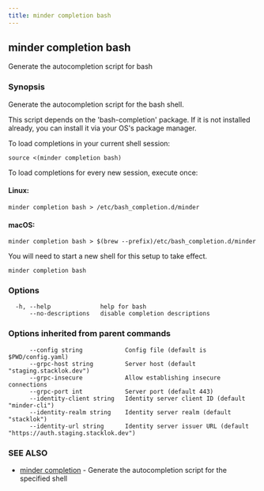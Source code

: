 ```yaml
---
title: minder completion bash
---
```

## minder completion bash

Generate the autocompletion script for bash

### Synopsis

Generate the autocompletion script for the bash shell.

This script depends on the 'bash-completion' package.
If it is not installed already, you can install it via your OS's package manager.

To load completions in your current shell session:

	source <(minder completion bash)

To load completions for every new session, execute once:

#### Linux:

	minder completion bash > /etc/bash_completion.d/minder

#### macOS:

	minder completion bash > $(brew --prefix)/etc/bash_completion.d/minder

You will need to start a new shell for this setup to take effect.


```
minder completion bash
```

### Options

```
  -h, --help              help for bash
      --no-descriptions   disable completion descriptions
```

### Options inherited from parent commands

```
      --config string            Config file (default is $PWD/config.yaml)
      --grpc-host string         Server host (default "staging.stacklok.dev")
      --grpc-insecure            Allow establishing insecure connections
      --grpc-port int            Server port (default 443)
      --identity-client string   Identity server client ID (default "minder-cli")
      --identity-realm string    Identity server realm (default "stacklok")
      --identity-url string      Identity server issuer URL (default "https://auth.staging.stacklok.dev")
```

### SEE ALSO

* [minder completion](minder_completion.md)	 - Generate the autocompletion script for the specified shell

